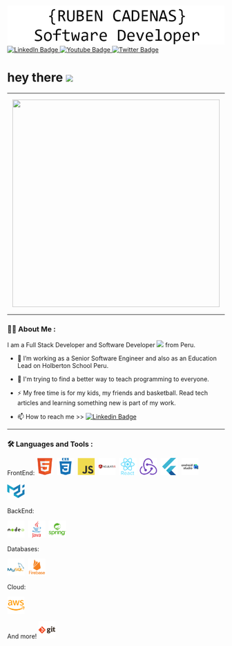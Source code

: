 <div id="header" align="center">
  <img src="https://github.com/rubencadur/rubencadur/blob/0ccbcd55f2fa4a70a3ad7f8ddc93a07996d56f8f/rubencadenas_logo.png" width="622"/>
</div>

<div id="badges">
  <a href="https://www.linkedin.com/in/rubencadenas">
    <img src="https://img.shields.io/badge/LinkedIn-blue?style=for-the-badge&logo=linkedin&logoColor=white" alt="LinkedIn Badge"/>
  </a>
  <a href="https://www.youtube.com/@rubencadur">
    <img src="https://img.shields.io/badge/YouTube-red?style=for-the-badge&logo=youtube&logoColor=white" alt="Youtube Badge"/>
  </a>
  <a href="https://twitter.com/rubencadur">
    <img src="https://img.shields.io/badge/Twitter-blue?style=for-the-badge&logo=twitter&logoColor=white" alt="Twitter Badge"/>
  </a>
</div>

<h1>
  hey there
  <img src="https://media.giphy.com/media/hvRJCLFzcasrR4ia7z/giphy.gif" width="30px"/>
</h1>

---

<div align="center">
  <img src="https://media.giphy.com/media/xT0Gqn9yuw8hnPGn5K/giphy.gif" width="480" height="480"/>
</div>

---

### :man_technologist: About Me :

I am a Full Stack Developer and Software Developer <img src="https://media.giphy.com/media/WUlplcMpOCEmTGBtBW/giphy.gif" width="30"> from Peru.

- :telescope: I’m working as a Senior Software Engineer and also as an Education Lead on Holberton School Peru.

- :seedling: I'm trying to find a better way to teach programming to everyone.

- :zap: My free time is for my kids, my friends and basketball. Read tech articles and learning something new is part of my work.

- :mailbox: How to reach me >> [![Linkedin Badge](https://img.shields.io/badge/-kakbar-blue?style=flat&logo=Linkedin&logoColor=white)](https://www.linkedin.com/in/rubencadenas)

---

### :hammer_and_wrench: Languages and Tools :

<div>
  <span width="100">FrontEnd:</span>
  <img src="https://github.com/devicons/devicon/blob/master/icons/html5/html5-original.svg" title="HTML5" alt="HTML" width="40" height="40"/>&nbsp;
  <img src="https://github.com/devicons/devicon/blob/master/icons/css3/css3-plain-wordmark.svg"  title="CSS3" alt="CSS" width="40" height="40"/>&nbsp;
  <img src="https://github.com/devicons/devicon/blob/master/icons/javascript/javascript-original.svg" title="JavaScript" alt="JavaScript" width="40" height="40"/>&nbsp;
  <!-- bootstrap/bootstrap-original-wordmark.svg -->
  <img src="https://github.com/devicons/devicon/blob/master/icons/angularjs/angularjs-original-wordmark.svg" title="Angular" alt="Angular" width="40" height="40"/>&nbsp;
  <img src="https://github.com/devicons/devicon/blob/master/icons/react/react-original-wordmark.svg" title="React" alt="React" width="40" height="40"/>&nbsp;
  <img src="https://github.com/devicons/devicon/blob/master/icons/redux/redux-original.svg" title="Redux" alt="Redux " width="40" height="40"/>&nbsp;
  <img src="https://github.com/devicons/devicon/blob/master/icons/flutter/flutter-original.svg" title="Flutter" alt="Flutter" width="40" height="40"/>&nbsp;
  <img src="https://github.com/devicons/devicon/blob/master/icons/androidstudio/androidstudio-original-wordmark.svg" title="Android Studio" alt="Android Studio" width="40" height="40"/>&nbsp;
  
  <img src="https://github.com/devicons/devicon/blob/master/icons/materialui/materialui-original.svg" title="Material UI" alt="Material UI" width="40" height="40"/>&nbsp;
</div>

<div>
  <span width="100">BackEnd:</span>
  
  <img src="https://github.com/devicons/devicon/blob/master/icons/nodejs/nodejs-original-wordmark.svg" title="NodeJS" alt="NodeJS" width="40" height="40"/>&nbsp;
  <img src="https://github.com/devicons/devicon/blob/master/icons/java/java-original-wordmark.svg" title="Java" alt="Java" width="40" height="40"/>&nbsp;
  <img src="https://github.com/devicons/devicon/blob/master/icons/spring/spring-original-wordmark.svg" title="Spring" alt="Spring" width="40" height="40"/>&nbsp;
  
  <!--
  c/c-original.svg
  csharp/csharp-original.svg
  django/django-plain-wordmark.svg
  -->
</div>

<div>
  <span width="100">Databases:</span>
  
  <img src="https://github.com/devicons/devicon/blob/master/icons/mysql/mysql-original-wordmark.svg" title="MySQL"  alt="MySQL" width="40" height="40"/>&nbsp;
  <img src="https://github.com/devicons/devicon/blob/master/icons/firebase/firebase-plain-wordmark.svg" title="Firebase" alt="Firebase" width="40" height="40"/>&nbsp;
  
  </div>

<div>
  <span width="100">Cloud:</span>
  
  <img src="https://github.com/devicons/devicon/blob/master/icons/amazonwebservices/amazonwebservices-plain-wordmark.svg" title="AWS" alt="AWS" width="40" height="40"/>&nbsp;
  <!--
  azure/azure-original-wordmark.svg
  digitalocean/digitalocean-original-wordmark.svg
  -->
  </div>

<div>
  <span width="100">And more!</span>
  <img src="https://github.com/devicons/devicon/blob/master/icons/git/git-original-wordmark.svg" title="Git" **alt="Git" width="40" height="40"/>
  <!-- 
  bash/bash-original.svg
  apache/apache-original-wordmark.svg
  arduino/arduino-original-wordmark.svg
  bitbucket/bitbucket-original-wordmark.svg
  chrome/chrome-original-wordmark.svg
  composer/composer-original.svg
  debian/debian-original-wordmark.svg
  
  docker/docker-original-wordmark.svg
  dot-net/dot-net-original-wordmark.svg
  dotnetcore/dotnetcore-original.svg
  express/express-original-wordmark.svg
  facebook/facebook-original.svg
  filezilla/filezilla-plain-wordmark.svg
  firefox/firefox-original-wordmark.svg
  flask/flask-original-wordmark.svg
  gcc/gcc-original.svg
  github/github-original-wordmark.svg
  godot/godot-original-wordmark.svg
  google/google-original-wordmark.svg
  googlecloud/googlecloud-original-wordmark.svg
  graphql/graphql-plain-wordmark.svg
  heroku/heroku-original-wordmark.svg
  ionic/ionic-original-wordmark.svg
  jenkins/jenkins-line.svg
  jira/jira-original-wordmark.svg
  jquery/jquery-original-wordmark.svg
  kotlin/kotlin-original-wordmark.svg
  kubernetes/kubernetes-plain-wordmark.svg
  laravel/laravel-plain-wordmark.svg
  linux/linux-original.svg
  markdown/markdown-original.svg	
  microsoftsqlserver/microsoftsqlserver-plain-wordmark.svg
  mongodb/mongodb-original-wordmark.svg
  msdos/msdos-original.svg
  nextjs/nextjs-original-wordmark.svg
  nginx/nginx-original.svg
  npm/npm-original-wordmark.svg
  nuget/nuget-original-wordmark.svg
  numpy/numpy-original-wordmark.svg
  pandas/pandas-original-wordmark.svg
  php/php-original.svg
  postgresql/postgresql-original-wordmark.svg
  putty/putty-original.svg
  python/python-original-wordmark.svg
  redis/redis-original-wordmark.svg
  selenium/selenium-original.svg
  sqlalchemy/sqlalchemy-original-wordmark.svg
  sqlite/sqlite-original-wordmark.svg
  ssh/ssh-original-wordmark.svg
  symfony/symfony-original-wordmark.svg
  typescript/typescript-original.svg
  ubuntu/ubuntu-plain-wordmark.svg
  unity/unity-original-wordmark.svg
  uwsgi/uwsgi-original.svg
  vagrant/vagrant-original-wordmark.svg
  vim/vim-original.svg
  visualstudio/visualstudio-plain-wordmark.svg
  vscode/vscode-original-wordmark.svg
  vuejs/vuejs-original-wordmark.svg
  -->
</div>

---

### :fire: My Stats :

[![GitHub Streak](http://github-readme-streak-stats.herokuapp.com?user=rubencadur)](https://git.io/streak-stats)

[![Top Langs](https://github-readme-stats.vercel.app/api/top-langs/?username=rubencadur&layout=compact&theme=default )](https://github.com/anuraghazra/github-readme-stats)

